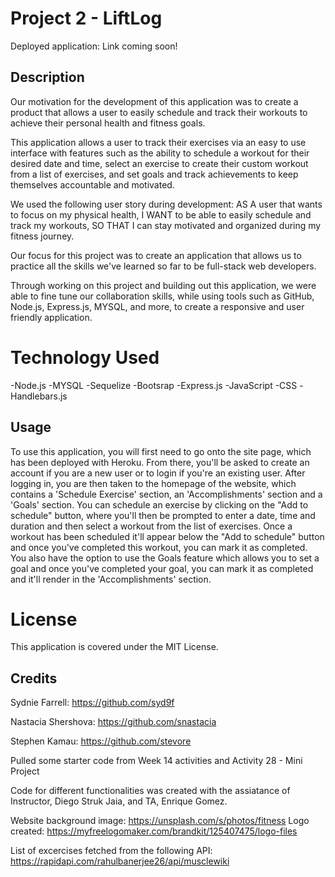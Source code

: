 # Project 2 - LiftLog

Deployed application: Link coming soon!

## Description

Our motivation for the development of this application was to create a product that allows a user to easily schedule and track their workouts to achieve their personal health and fitness goals. 

This application allows a user to track their exercises via an easy to use interface with features such as the ability to schedule a workout for their desired date and time,
select an exercise to create their custom workout from a list of exercises, and
set goals and track achievements to keep themselves accountable and motivated. 

We used the following user story during development: 
AS A user that wants to focus on my physical health, I WANT to be able to easily schedule and track my workouts, SO THAT I can stay motivated and organized during my fitness journey.

Our focus for this project was to create an application that allows us to practice all the skills we've learned so far to be full-stack web developers. 

Through working on this project and building out this application, we were able to fine tune our collaboration skills, while using tools such as GitHub, Node.js, Express.js, MYSQL, and more, to create a responsive and user friendly application.

# Technology Used

-Node.js
-MYSQL
-Sequelize
-Bootsrap
-Express.js
-JavaScript
-CSS
-Handlebars.js

## Usage

To use this application, you will first need to go onto the site page, which has been deployed with Heroku. From there, you'll be asked to create an account if you are a new user or to login if you're an existing user. After logging in, you are then taken to the homepage of the website, which contains a 'Schedule Exercise' section, an 'Accomplishments' section and a 'Goals' section. You can schedule an exercise by clicking on the "Add to schedule" button, where you'll then be prompted to enter a date, time and duration and then select a workout from the list of exercises. Once a workout has been scheduled it'll appear below the "Add to schedule" button and once you've completed this workout, you can mark it as completed. You also have the option to use the Goals feature which allows you to set a goal and once you've completed your goal, you can mark it as completed and it'll render in the 'Accomplishments' section. 

# License 

This application is covered under the MIT License.

## Credits

Sydnie Farrell: https://github.com/syd9f 

Nastacia Shershova: https://github.com/snastacia 

Stephen Kamau: https://github.com/stevore 

Pulled some starter code from Week 14 activities and Activity 28 - Mini Project

Code for different functionalities was created with the assiatance of Instructor, Diego Struk Jaia, and TA, Enrique Gomez.

Website background image: https://unsplash.com/s/photos/fitness
Logo created: https://myfreelogomaker.com/brandkit/125407475/logo-files 

List of excercises fetched from the following API: 
https://rapidapi.com/rahulbanerjee26/api/musclewiki 
